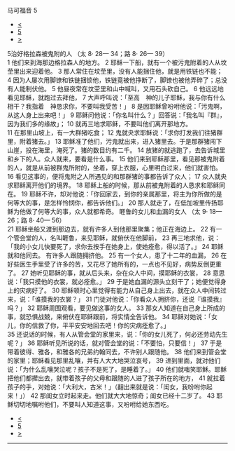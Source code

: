 ﻿





 马可福音 5




* [<](bible/MRK04.md)
* [5](bible/MRK.md)
* [>](bible/MRK06.md)



 
5治好格拉森被鬼附的人 （太
8·
28—
34；路
8·
26—
39）  
1 他们来到海那边格拉森人的地方。 
2 耶稣一下船，就有一个被污鬼附着的人从坟茔里出来迎着他。 
3 那人常住在坟茔里，没有人能捆住他，就是用铁链也不能； 
4 因为人屡次用脚镣和铁链捆锁他，铁链竟被他挣断了，脚镣也被他弄碎了；总没有人能制伏他。 
5 他昼夜常在坟茔里和山中喊叫，又用石头砍自己。 
6 他远远地看见耶稣，就跑过去拜他， 
7 大声呼叫说：「至高　神的儿子耶稣，我与你有什么相干？我指着　神恳求你，不要叫我受苦！」 
8 是因耶稣曾吩咐他说：「污鬼啊，从这人身上出来吧！」 
9 耶稣问他说：「你名叫什么？」回答说：「我名叫『群』，因为我们多的缘故」； 
10 就再三地求耶稣，不要叫他们离开那地方。  
11 在那里山坡上，有一大群猪吃食； 
12 鬼就央求耶稣说：「求你打发我们往猪群里，附着猪去。」 
13 耶稣准了他们，污鬼就出来，进入猪里去。于是那群猪闯下山崖，投在海里，淹死了。猪的数目约有二千。 
14 放猪的就逃跑了，去告诉城里和乡下的人。众人就来，要看是什么事。 
15 他们来到耶稣那里，看见那被鬼附着的人，就是从前被群鬼所附的，坐着，穿上衣服，心里明白过来，他们就害怕。 
16 看见这事的，便将鬼附之人所遇见的和那群猪的事都告诉了众人； 
17 众人就央求耶稣离开他们的境界。 
18 耶稣上船的时候，那从前被鬼附着的人恳求和耶稣同在。 
19 耶稣不许，却对他说：「你回家去，到你的亲属那里，将主为你所做的是何等大的事，是怎样怜悯你，都告诉他们。」 
20 那人就走了，在低加坡里传扬耶稣为他做了何等大的事，众人就都希奇。 睚鲁的女儿和血漏的女人 （太
9·
18—
26；路
8·
40—
56）  
21 耶稣坐船又渡到那边去，就有许多人到他那里聚集；他正在海边上。 
22 有一个管会堂的人，名叫睚鲁，来见耶稣，就俯伏在他脚前， 
23 再三地求他，说：「我的小女儿快要死了，求你去按手在她身上，使她痊愈，得以活了。」 
24 耶稣就和他同去。 有许多人跟随拥挤他。 
25 有一个女人，患了十二年的血漏， 
26 在好些医生手里受了许多的苦，又花尽了她所有的，一点也不见好，病势反倒更重了。 
27 她听见耶稣的事，就从后头来，杂在众人中间，摸耶稣的衣裳， 
28 意思说：「我只摸他的衣裳，就必痊愈。」 
29 于是她血漏的源头立刻干了；她便觉得身上的灾病好了。 
30 耶稣顿时心里觉得有能力从自己身上出去，就在众人中间转过来，说：「谁摸我的衣裳？」 
31 门徒对他说：「你看众人拥挤你，还说『谁摸我』吗？」 
32 耶稣周围观看，要见做这事的女人。 
33 那女人知道在自己身上所成的事，就恐惧战兢，来俯伏在耶稣跟前，将实情全告诉他。 
34 耶稣对她说：「女儿，你的信救了你，平平安安地回去吧！你的灾病痊愈了。」  
35 还说话的时候，有人从管会堂的家里来，说：「你的女儿死了，何必还劳动先生呢？」 
36 耶稣听见所说的话，就对管会堂的说：「不要怕，只要信！」 
37 于是带着彼得、雅各，和雅各的兄弟约翰同去，不许别人跟随他。 
38 他们来到管会堂的家里；耶稣看见那里乱嚷，并有人大大地哭泣哀号， 
39 进到里面，就对他们说：「为什么乱嚷哭泣呢？孩子不是死了，是睡着了。」 
40 他们就嗤笑耶稣。耶稣把他们都撵出去，就带着孩子的父母和跟随的人进了孩子所在的地方， 
41 就拉着孩子的手，对她说：「大利大，古米！」（翻出来就是说：「闺女，我吩咐你起来！」） 
42 那闺女立时起来走。他们就大大地惊奇；闺女已经十二岁了。 
43 耶稣切切地嘱咐他们，不要叫人知道这事，又吩咐给她东西吃。 
* [<](bible/MRK04.md)
* [5](bible/MRK.md)
* [>](bible/MRK06.md)





---









